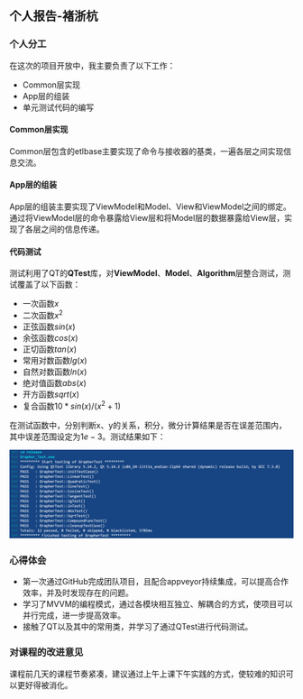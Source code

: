 ## 个人报告-褚浙杭

### 个人分工

在这次的项目开放中，我主要负责了以下工作：

- Common层实现
- App层的组装
- 单元测试代码的编写

#### Common层实现

Common层包含的etlbase主要实现了命令与接收器的基类，一遍各层之间实现信息交流。

#### App层的组装

App层的组装主要实现了ViewModel和Model、View和ViewModel之间的绑定。通过将ViewModel层的命令暴露给View层和将Model层的数据暴露给View层，实现了各层之间的信息传递。

#### 代码测试

测试利用了QT的**QTest**库，对**ViewModel**、**Model**、**Algorithm**层整合测试，测试覆盖了以下函数：

- 一次函数$x$
- 二次函数$x^2$
- 正弦函数$sin(x)$
- 余弦函数$cos(x)$
- 正切函数$tan(x)$
- 常用对数函数$lg(x)$
- 自然对数函数$ln(x)$
- 绝对值函数$abs(x)$
- 开方函数$sqrt(x)$
- 复合函数$10*sin(x)/(x^2+1)$

在测试函数中，分别判断x、y的关系，积分，微分计算结果是否在误差范围内，其中误差范围设定为$1e-3$。测试结果如下：

![Test](Images/Test.PNG)

### 心得体会

- 第一次通过GitHub完成团队项目，且配合appveyor持续集成，可以提高合作效率，并及时发现存在的问题。
- 学习了MVVM的编程模式，通过各模块相互独立、解耦合的方式，使项目可以并行完成，进一步提高效率。
- 接触了QT以及其中的常用类，并学习了通过QTest进行代码测试。

### 对课程的改进意见

课程前几天的课程节奏紧凑，建议通过上午上课下午实践的方式，使较难的知识可以更好得被消化。
